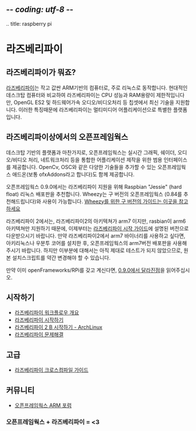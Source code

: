 ## -*- coding: utf-8 -*-
.. title: raspberry pi

라즈베리파이
============

## 라즈베리파이가 뭐죠?

[라즈베리파이](http://www.raspberrypi.org/)는 작고 값싼 ARM기반의 컴퓨터로, 주로 리눅스로 동작합니다. 현대적인 데스크탑 컴퓨터와 비교하여 라즈베리파이는 CPU 성능과 RAM용량이 제한적입니다만, OpenGL ES2 및 하드웨어가속 오디오/비디오처리 등 칩셋에서 최신 기술을 지원합니다. 이러한 특징때문에 라즈베리파이는 멀티미디어 어플리케이션으로 특별한 플랫폼입니다.

## 라즈베리파이상에서의 오픈프레임웍스
데스크탑 기반의 플랫폼과 마찬가지로, 오픈프레임웍스는 실시간 그래픽, 쉐이더, 오디오/비디오 처리, 네트워크처리 등을 통합한 어플리케이션 제작을 위한 범용 인터페이스를 제공합니다. OpenCv, OSC와 같은 다양한 기술들을 추가할 수 있는 오픈프레임웍스 애드온(보통 ofxAddons라고 합니다)도 함께 제공합니다.

오픈프레임웍스 0.9.0에서는 라즈베리파이 지원을 위해 Raspbian "Jessie" (hard float) 리눅스 배포판을 추천합니다. Wheezy는 구 버전의 오픈프레임웍스 (0.84를 추천해드립니다)와 사용이 가능합니다. [Wheezy를 위한 구 버전의 가이드는 이곳을 참고하세요](raspberry-pi-wheezy-index/)

라즈베리파이 2에서는, 라즈베리파이2의 아키텍쳐가 arm7 이지만, rasbian이 arm6 아키텍쳐만 지원하기 때문에, 이제부터는 [라즈베리파이 시작 가이드](raspberry-pi-getting-started/)에 설명된 버전으로 다운받으시기 바랍니다. 만약 라즈베리파이2에서 arm7 바이너리를 사용하고 싶다면, 아키리눅스나 우분투 코어를 설치한 후, 오픈프레임웍스의 arm7버전 배포판을 사용해주시기 바랍니다. 하지만 이부분에 대해서는 아직 제대로 테스트가 되지 않았으므로, 원본 설치스크립트를 약간 변경해야 할 수 있습니다.

만약 이미 openFrameworks/RPi를 갖고 계신다면, [0.9.0에서 달라진점](raspberry-Pi-8-9-transition-notes/)을 읽어주십시오.

## 시작하기

* [라즈베리파이 워크플로우 개요](raspberry-pi-workflow-overview/)
* [라즈베리파이 시작하기](raspberry-pi-getting-started/)
* [라즈베리파이 2 B 시작하기 - ArchLinux](raspberry-pi-getting-started-archlinux/)
* [라즈베리파이 문제해결](raspberry-pi-troubleshooting/)

## 고급

* [라즈베리파이 크로스컴파일 가이드](raspberry-pi-cross-compiling-guide/)

## 커뮤니티
* [오픈프레임웍스 ARM 포럼](http://forum.openframeworks.cc/c/arm)


### 오픈프레임웍스 + 라즈베리파이 = <3
